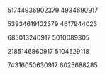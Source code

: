 
51744936902379
4934690917

53934619102379
4617944023

685013240917
5010089305

2185146860917
5104529118

74316050630917
6025688285

